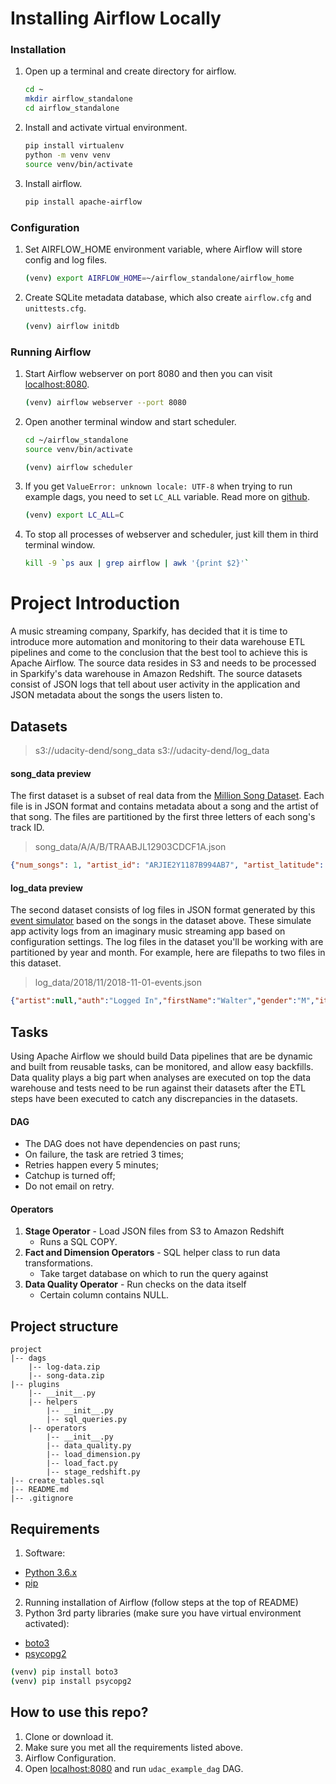 # Installing Airflow Locally

### Installation

1. Open up a terminal and create directory for airflow.
    ```bash
    cd ~
    mkdir airflow_standalone
    cd airflow_standalone
    ```

2. Install and activate virtual environment.
    ```bash
    pip install virtualenv
    python -m venv venv
    source venv/bin/activate
    ```

3. Install airflow.
    ```bash
    pip install apache-airflow
    ```

### Configuration

1. Set AIRFLOW_HOME environment variable, where Airflow will store config and log files.
    ```bash
    (venv) export AIRFLOW_HOME=~/airflow_standalone/airflow_home 
    ```

2. Create SQLite metadata database, which also create `airflow.cfg` and `unittests.cfg`.
    ```bash
    (venv) airflow initdb
    ```

### Running Airflow

1. Start Airflow webserver on port 8080 and then you can visit [localhost:8080](localhost:8080).
    ```bash
    (venv) airflow webserver --port 8080
    ```
2. Open another terminal window and start scheduler.
    ```bash
    cd ~/airflow_standalone
    source venv/bin/activate

    (venv) airflow scheduler
    ```

3. If you get `ValueError: unknown locale: UTF-8` when trying to run example dags, you need to set `LC_ALL` variable. Read more on [github](https://stackoverflow.com/questions/36394101/pip-install-locale-error-unsupported-locale-setting). 
    ```bash
    (venv) export LC_ALL=C
    ```

4. To stop all processes of webserver and scheduler, just kill them in third terminal window.
    ```bash
    kill -9 `ps aux | grep airflow | awk '{print $2}'`
    ```

# Project Introduction

A music streaming company, Sparkify, has decided that it is time to introduce more automation and monitoring to their data warehouse ETL pipelines and come to the conclusion that the best tool to achieve this is Apache Airflow. The source data resides in S3 and needs to be processed in Sparkify's data warehouse in Amazon Redshift. The source datasets consist of JSON logs that tell about user activity in the application and JSON metadata about the songs the users listen to.

## Datasets

>s3://udacity-dend/song_data
>s3://udacity-dend/log_data

#### song_data preview

The first dataset is a subset of real data from the [Million Song Dataset](http://millionsongdataset.com/). Each file is in JSON format and contains metadata about a song and the artist of that song. The files are partitioned by the first three letters of each song's track ID.

>song_data/A/A/B/TRAABJL12903CDCF1A.json

```json
{"num_songs": 1, "artist_id": "ARJIE2Y1187B994AB7", "artist_latitude": null, "artist_longitude": null, "artist_location": "", "artist_name": "Line Renaud", "song_id": "SOUPIRU12A6D4FA1E1", "title": "Der Kleine Dompfaff", "duration": 152.92036, "year": 0}
```

#### log_data preview

The second dataset consists of log files in JSON format generated by this [event simulator](https://github.com/Interana/eventsim) based on the songs in the dataset above. These simulate app activity logs from an imaginary music streaming app based on configuration settings. The log files in the dataset you'll be working with are partitioned by year and month. For example, here are filepaths to two files in this dataset.

>log_data/2018/11/2018-11-01-events.json

```json
{"artist":null,"auth":"Logged In","firstName":"Walter","gender":"M","itemInSession":0,"lastName":"Frye","length":null,"level":"free","location":"San Francisco-Oakland-Hayward, CA","method":"GET","page":"Home","registration":1540919166796.0,"sessionId":38,"song":null,"status":200,"ts":1541105830796,"userAgent":"\"Mozilla\/5.0 (Macintosh; Intel Mac OS X 10_9_4) AppleWebKit\/537.36 (KHTML, like Gecko) Chrome\/36.0.1985.143 Safari\/537.36\"","userId":"39"}
```

## Tasks

Using Apache Airflow we should build Data pipelines that are be dynamic and built from reusable tasks, can be monitored, and allow easy backfills. Data quality plays a big part when analyses are executed on top the data warehouse and tests need to be run against their datasets after the ETL steps have been executed to catch any discrepancies in the datasets.

#### DAG
* The DAG does not have dependencies on past runs;
* On failure, the task are retried 3 times;
* Retries happen every 5 minutes;
* Catchup is turned off;
* Do not email on retry.

#### Operators
1. **Stage Operator** - Load JSON files from S3 to Amazon Redshift
    * Runs a SQL COPY.
2. **Fact and Dimension Operators** - SQL helper class to run data transformations.
    * Take target database on which to run the query against
3. **Data Quality Operator** - Run checks on the data itself
    * Certain column contains NULL.

## Project structure

```
project
|-- dags
    |-- log-data.zip
    |-- song-data.zip
|-- plugins
    |-- __init__.py
    |-- helpers
        |-- __init__.py
        |-- sql_queries.py
    |-- operators
        |-- __init__.py
        |-- data_quality.py
        |-- load_dimension.py
        |-- load_fact.py
        |-- stage_redshift.py
|-- create_tables.sql
|-- README.md
|-- .gitignore
```

## Requirements

1. Software:

- [Python 3.6.x](http://docs.python-guide.org/en/latest/starting/installation/)
- [pip](https://pip.pypa.io/en/stable/installing/)

2. Running installation of Airflow (follow steps at the top of README)
3. Python 3rd party libraries (make sure you have virtual environment activated): 

- [boto3](https://pypi.org/project/boto3/)
- [psycopg2](https://pypi.org/project/psycopg2/l)

```bash
(venv) pip install boto3
(venv) pip install psycopg2
```


## How to use this repo?

1. Clone or download it.
2. Make sure you met all the requirements listed above.
3. Airflow Configuration.
4. Open [localhost:8080](localhost:8080) and run `udac_example_dag` DAG.
